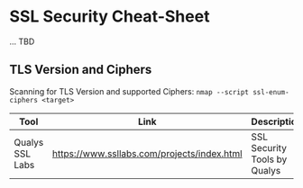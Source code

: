# SSL Security Cheat-Sheet

... TBD

## TLS Version and Ciphers

Scanning for TLS Version and supported Ciphers: `nmap --script ssl-enum-ciphers <target>`

Tool | Link | Description
---|---|---
Qualys SSL Labs | <https://www.ssllabs.com/projects/index.html> | SSL Security Tools by Qualys
